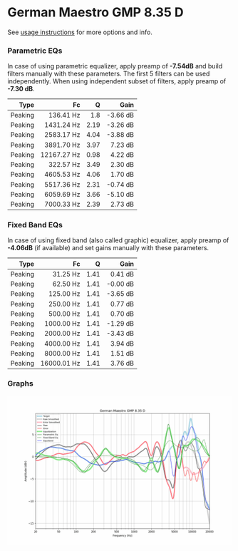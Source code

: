 # German Maestro GMP 8.35 D
See [usage instructions](https://github.com/jaakkopasanen/AutoEq#usage) for more options and info.

### Parametric EQs
In case of using parametric equalizer, apply preamp of **-7.54dB** and build filters manually
with these parameters. The first 5 filters can be used independently.
When using independent subset of filters, apply preamp of **-7.30 dB**.

| Type    | Fc          |    Q | Gain     |
|--------:|------------:|-----:|---------:|
| Peaking | 136.41 Hz   | 1.8  | -3.66 dB |
| Peaking | 1431.24 Hz  | 2.19 | -3.26 dB |
| Peaking | 2583.17 Hz  | 4.04 | -3.88 dB |
| Peaking | 3891.70 Hz  | 3.97 | 7.23 dB  |
| Peaking | 12167.27 Hz | 0.98 | 4.22 dB  |
| Peaking | 322.57 Hz   | 3.49 | 2.30 dB  |
| Peaking | 4605.53 Hz  | 4.06 | 1.70 dB  |
| Peaking | 5517.36 Hz  | 2.31 | -0.74 dB |
| Peaking | 6059.69 Hz  | 3.66 | -5.10 dB |
| Peaking | 7000.33 Hz  | 2.39 | 2.73 dB  |

### Fixed Band EQs
In case of using fixed band (also called graphic) equalizer, apply preamp of **-4.06dB**
(if available) and set gains manually with these parameters.

| Type    | Fc          |    Q | Gain     |
|--------:|------------:|-----:|---------:|
| Peaking | 31.25 Hz    | 1.41 | 0.41 dB  |
| Peaking | 62.50 Hz    | 1.41 | -0.00 dB |
| Peaking | 125.00 Hz   | 1.41 | -3.65 dB |
| Peaking | 250.00 Hz   | 1.41 | 0.77 dB  |
| Peaking | 500.00 Hz   | 1.41 | 0.70 dB  |
| Peaking | 1000.00 Hz  | 1.41 | -1.29 dB |
| Peaking | 2000.00 Hz  | 1.41 | -3.43 dB |
| Peaking | 4000.00 Hz  | 1.41 | 3.94 dB  |
| Peaking | 8000.00 Hz  | 1.41 | 1.51 dB  |
| Peaking | 16000.01 Hz | 1.41 | 3.76 dB  |

### Graphs
![](./German%20Maestro%20GMP%208.35%20D.png)